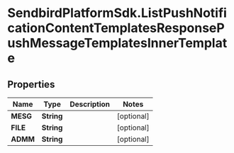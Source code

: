 # SendbirdPlatformSdk.ListPushNotificationContentTemplatesResponsePushMessageTemplatesInnerTemplate

## Properties

Name | Type | Description | Notes
------------ | ------------- | ------------- | -------------
**MESG** | **String** |  | [optional] 
**FILE** | **String** |  | [optional] 
**ADMM** | **String** |  | [optional] 


